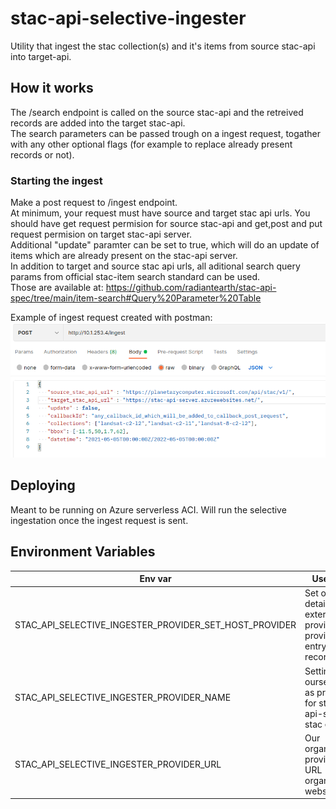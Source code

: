 # stac-api-selective-ingester
Utility that ingest the stac collection(s) and it's items from source
stac-api into target-api.
<br>

## How it works
The /search endpoint is called on the source stac-api and the retreived
records are added into the target stac-api.
<br>
The search parameters can be passed trough on a ingest request, togather
with any other optional flags (for example to replace already present records or not).

### Starting the ingest

Make a post request to /ingest endpoint.
<br>
At minimum, your request must have source and target stac api urls. You should have get request permision for source stac-api and get,post and put request permision on target stac-api server.
<br>
Additional "update" paramter can be set to true, which will do an update of items which are already present on the stac-api server.
<br>
In addition to target and source stac api urls, all aditional search query params from official stac-item search standard can be used. <br> 
Those are available at: https://github.com/radiantearth/stac-api-spec/tree/main/item-search#Query%20Parameter%20Table <br>

Example of ingest request created with postman: <br>
![](img/example1.png)

## Deploying
Meant to be running on Azure serverless ACI. Will run the selective ingestation
once the ingest request is sent.

## Environment Variables

| Env var | Used for | Default |
| --- | --- | --- |
|STAC_API_SELECTIVE_INGESTER_PROVIDER_SET_HOST_PROVIDER| Set our details as external provider for providers entry in stac record| True|
|STAC_API_SELECTIVE_INGESTER_PROVIDER_NAME| Setting ourselves as provider for stac-api-server stac entry| Sattelite Applications Catapult|
|STAC_API_SELECTIVE_INGESTER_PROVIDER_URL| Our organisation provider URL (i.e. organisation website) | https://sa.catapult.org.uk/|